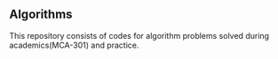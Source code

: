 ## Algorithms

This repository consists of codes for algorithm problems solved during academics(MCA-301) and practice.
